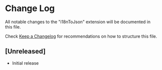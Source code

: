 # Change Log

All notable changes to the "i18nToJson" extension will be documented in this file.

Check [Keep a Changelog](http://keepachangelog.com/) for recommendations on how to structure this file.

## [Unreleased]

- Initial release
